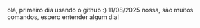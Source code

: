 olá, primeiro dia usando o github :) 11/08/2025
nossa, são muitos comandos, espero entender algum dia!
